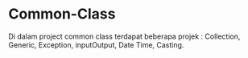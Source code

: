 # Common-Class
Di dalam project common class terdapat beberapa projek : Collection, Generic, Exception, inputOutput, Date Time, Casting.
